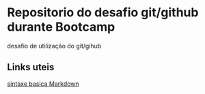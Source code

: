 <h1>Repositorio do desafio git/github durante Bootcamp</h1>
<p>desafio de utilização do git/gihub</p>

## Links uteis

[sintaxe basica Markdown](https://www.markdownguide.org/basic-syntax/)
